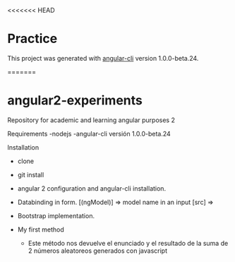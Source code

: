 <<<<<<< HEAD
# Practice

This project was generated with [angular-cli](https://github.com/angular/angular-cli) version 1.0.0-beta.24.

=======
# angular2-experiments
 Repository for academic and learning angular purposes 2

Requirements
-nodejs
-angular-cli versión 1.0.0-beta.24

Installation
- clone
- git install 


- angular 2 configuration and angular-cli installation. 
- Databinding in form. 
    [(ngModel)]  => model name in an input 
    [src] => 
- Bootstrap implementation. 
- My first method  
    * Este método nos devuelve el enunciado y el resultado de la suma de 2 números aleatoreos generados con javascript 
    